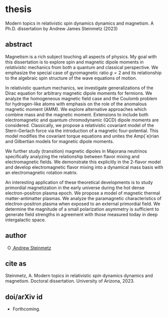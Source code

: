 # thesis
Modern topics in relativistic spin dynamics dynamics and magnetism. A Ph.D. dissertation by Andrew James Steinmetz (2023)

## abstract
Magnetism is a rich subject touching all aspects of physics. My goal with this dissertation is to explore spin and magnetic dipole moments in <i>relativistic</i> mechanics from both a quantum and classical perspective. We emphasize the special case of gyromagnetic ratio $g=2$ and its relationship to the algebraic spin structure of the wave equations of motion.

In relativistic quantum mechanics, we investigate generalizations of the Dirac equation for arbitrary magnetic dipole moments for fermions. We analyze the homogeneous magnetic field case and the Coulomb problem for hydrogen-like atoms with emphasis on the role of the anomalous magnetic moment (AMM). We explore alternative approaches which combine mass and the magnetic moment. Extensions to include both electromagnetic and quantum chromodynamic (QCD) dipole moments are considered. Classically, we propose a relativistic covariant model of the Stern-Gerlach force via the introduction of a magnetic four-potential. This model modifies the covariant torque equations and unites the Amp{\`e}rian and Gilbertian models for magnetic dipole moments.

We further study (transition) magnetic dipoles in Majorana neutrinos specifically analyzing the relationship between flavor mixing and electromagnetic fields. We demonstrate this explicitly in the 2-flavor model and develop electromagnetic flavor mixing into a dynamical mass basis with an electromagnetic rotation matrix.

An interesting application of these theoretical developments is to study primordial magnetization in the early universe during the hot dense electron-positron plasma epoch. We propose a model of magnetic thermal matter-antimatter plasmas. We analyze the paramagnetic characteristics of electron-positron plasma when exposed to an external primordial field. We determine the magnitude of a small polarization asymmetry is sufficient to generate field strengths in agreement with those measured today in deep intergalactic space.

## author
<a
id="cy-effective-orcid-url"
class="underline"
href="https://orcid.org/0000-0001-5474-2649"
target="orcid.widget"
rel="me noopener noreferrer"
style="vertical-align: top"><img
src="https://orcid.org/sites/default/files/images/orcid_16x16.png"
style="width: 1em; margin-inline-start: 0.5em"
alt="ORCID iD icon"/> Andrew Steinmetz</a>

## cite as
Steinmetz, A. Modern topics in relativistic spin dynamics dynamics and magnetism. Doctoral dissertation. University of Arizona, 2023.

## doi/arXiv id
- Forthcoming.
